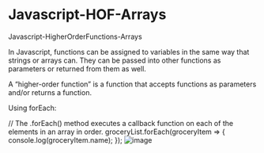 # Javascript-HOF-Arrays
 Javascript-HigherOrderFunctions-Arrays

 In Javascript, functions can be assigned to variables in the same way that strings or arrays can. They can be passed into other functions as parameters or returned from them as well.

A “higher-order function” is a function that accepts functions as parameters and/or returns a function.

Using forEach:

// The .forEach() method executes a callback function on each of the elements in an array in order.
groceryList.forEach(groceryItem => {  
    console.log(groceryItem.name);
  }); 
![image](https://user-images.githubusercontent.com/10427100/130595784-3911d270-9d45-485a-9243-9855eb81c377.png)
